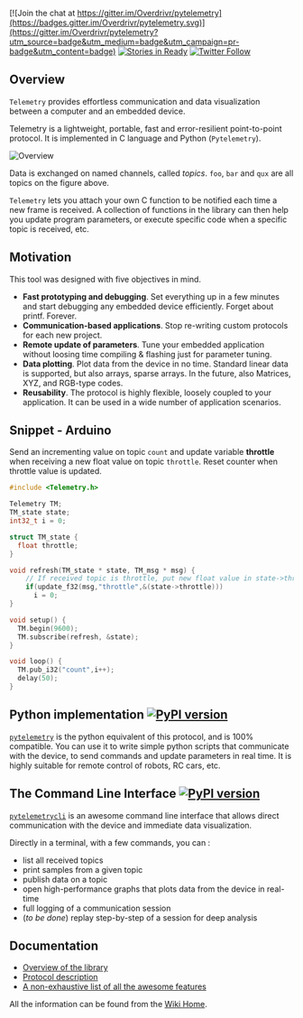 [![Join the chat at  https://gitter.im/Overdrivr/pytelemetry](https://badges.gitter.im/Overdrivr/pytelemetry.svg)](https://gitter.im/Overdrivr/pytelemetry?utm_source=badge&utm_medium=badge&utm_campaign=pr-badge&utm_content=badge)
[![Stories in Ready](https://badge.waffle.io/Overdrivr/pytelemetrycli.svg?label=ready&title=Ready)](http://waffle.io/Overdrivr/pytelemetrycli)
[![Twitter Follow](https://img.shields.io/twitter/follow/@remibgs.svg?style=social)](https://twitter.com/remibgs)
## Overview
`Telemetry` provides effortless communication and data visualization between a computer and an embedded device.

Telemetry is a lightweight, portable, fast and error-resilient point-to-point protocol. It is implemented in C language and Python (`Pytelemetry`).

![Overview](https://raw.githubusercontent.com/Overdrivr/Telemetry/master/pubsub_overview.png)

Data is exchanged on named channels, called *topics*. `foo`, `bar` and `qux` are all topics on the figure above.

`Telemetry` lets you attach your own C function to be notified each time a new frame is received. A collection of functions in the library can then help you update program parameters, or execute specific code when a specific topic is received, etc.

## Motivation

This tool was designed with five objectives in mind.

* **Fast prototyping and debugging**. Set everything up in a few minutes and start debugging any embedded device efficiently. Forget about printf. Forever.
* **Communication-based applications**. Stop re-writing custom protocols for each new project.
* **Remote update of parameters**. Tune your embedded application without loosing time compiling & flashing just for parameter tuning.
* **Data plotting**. Plot data from the device in no time. Standard linear data is supported, but also arrays, sparse arrays. In the future, also Matrices, XYZ, and RGB-type codes.
* **Reusability**. The protocol is highly flexible, loosely coupled to your application. It can be used in a wide number of application scenarios.

## Snippet - Arduino
Send an incrementing value on topic `count` and update variable **throttle** when receiving a new float value on topic `throttle`. Reset counter when throttle value is updated.

```c
#include <Telemetry.h>

Telemetry TM;
TM_state state;
int32_t i = 0;

struct TM_state {
  float throttle;
}

void refresh(TM_state * state, TM_msg * msg) {
    // If received topic is throttle, put new float value in state->throttle
    if(update_f32(msg,"throttle",&(state->throttle)))
      i = 0;
}

void setup() {
  TM.begin(9600);
  TM.subscribe(refresh, &state);
}

void loop() {
  TM.pub_i32("count",i++);
  delay(50);
}
```

## Python implementation [![PyPI version](https://badge.fury.io/py/pytelemetry.svg)](https://badge.fury.io/py/pytelemetry)

[`pytelemetry`](https://github.com/Overdrivr/pytelemetry) is the python equivalent of this protocol, and is 100% compatible.
You can use it to write simple python scripts that communicate with the device, to send commands and update parameters in real time.
It is highly suitable for remote control of robots, RC cars, etc.  

## The Command Line Interface [![PyPI version](https://badge.fury.io/py/pytelemetrycli.svg)](https://badge.fury.io/py/pytelemetrycli)

[`pytelemetrycli`](https://github.com/Overdrivr/pytelemetrycli) is an awesome command line interface that allows direct communication with the device and immediate data visualization.

Directly in a terminal, with a few commands, you can :
* list all received topics
* print samples from a given topic
* publish data on a topic
* open high-performance graphs that plots data from the device in real-time
* full logging of a communication session
* (*to be done*) replay step-by-step of a session for deep analysis

## Documentation

* [Overview of the library](https://github.com/Overdrivr/Telemetry/wiki/Overview)
* [Protocol description](https://github.com/Overdrivr/Telemetry/wiki/Protocol-description)
* [A non-exhaustive list of all the awesome features](https://github.com/Overdrivr/Telemetry/wiki/Awesome-features-overview)

All the information can be found from the [Wiki Home](https://github.com/Overdrivr/Telemetry/wiki).
